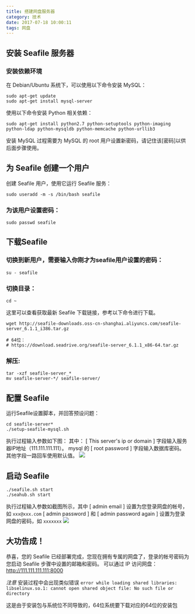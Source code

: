 ```yaml
---
title: 搭建网盘服务器
category: 技术
date: 2017-07-18 10:00:11
tags: 网盘
---
```


## 安装 Seafile 服务器
### 安装依赖环境
在 Debian/Ubuntu 系统下，可以使用以下命令安装 MySQL：

```shell
sudo apt-get update
sudo apt-get install mysql-server
```

使用以下命令安装 Python 相关依赖：

```shell
sudo apt-get install python2.7 python-setuptools python-imaging python-ldap python-mysqldb python-memcache python-urllib3
```

安装 MySQL 过程需要为 MySQL 的 root 用户设置新密码，请记住该[密码]以供后面步骤使用。
<!-- more -->

## 为 Seafile 创建一个用户

创建 Seafile 用户，使用它运行 Seafile 服务：

```shell
sudo useradd -m -s /bin/bash seafile
```

### 为该用户设置密码：

```shell
sudo passwd seafile
```

## 下载Seafile

### 切换到新用户，需要输入你刚才为seafile用户设置的密码：

```shell
su - seafile
```
### 切换目录：

```shell
cd ~
```
这里可以查看获取最新 Seafile 下载链接，参考以下命令进行下载。

```shell
wget http://seafile-downloads.oss-cn-shanghai.aliyuncs.com/seafile-server_6.1.1_i386.tar.gz

# 64位：
# https://download.seadrive.org/seafile-server_6.1.1_x86-64.tar.gz
```
### 解压:

```shell
tar -xzf seafile-server_*
mv seafile-server-*/ seafile-server/
```
## 配置 Seafile

运行Seafile设置脚本，并回答预设问题：

```shell
cd seafile-server*
./setup-seafile-mysql.sh
```

执行过程输入参数如下图：
其中：
[ This server's ip or domain ] 字段输入服务器IP地址（111.111.111.111）。
mysql 的 [ root password ] 字段输入数据库密码。
其他字段一路回车使用默认值。
![](https://ws3.sinaimg.cn/large/006tNc79ly1fhp0relpz6j30f90nxgp9.jpg)

## 启动 Seafile

```shell
./seafile.sh start
./seahub.sh start
```

执行过程输入参数如截图所示，其中 [ admin email ] 设置为您登录网盘的帐号，如 `xxx@xxx.com`
[ admin password ] 和 [ admin password again ] 设置为登录网盘的密码，如 `xxxxxxx`
![](https://ws3.sinaimg.cn/large/006tNc79ly1fhp0thvmy1j30gw06ywf8.jpg)

## 大功告成！
恭喜，您的 Seafile 已经部署完成，您现在拥有专属的网盘了，登录的帐号密码为您启动 Seafile 步骤中设置的邮箱和密码。
可以通过 IP 访问网盘：http://111.111.111.111:8000

*注意*
安装过程中会出现类似错误
`error while loading shared libraries: libselinux.so.1: cannot open shared object file: No such file or directory`

这是由于安装包与系统位不同导致的，64位系统要下载对应的64位的安装包

